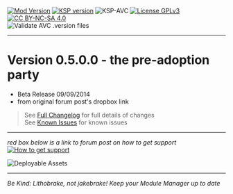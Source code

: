 <!-- ReleaseLayout.md v1.1.4.0
Pteron (PMV)
created: 11 Aug 2018
updated: 01 Feb 2020 -->

[![Mod Version][shield:mod:static]][MOD:forum] 
[![KSP version][shield:ksp:static]][KSP:website] ![KSP-AVC][shield:kspavc] [![License GPLv3][shield:license]][LINK:license] [![CC BY-NC-SA 4.0][LOGO:ccbyncsa4]][LINK:license]  
![Validate AVC .version files][shield:avcvalid]  
***  

# Version 0.5.0.0 - the pre-adoption party
- Beta Release 09/09/2014
- from original forum post's dropbox link
> See [Full Changelog][MOD:changelog] for full details of changes  
> See [Known Issues][MOD:issues] for known issues   
***  
*red box below is a link to forum post on how to get support*  
[![How to get support][image:get-support]][thread:getsupport]

![][HERO:0]  
***
*Be Kind: Lithobrake, not jakebrake! Keep your Module Manager up to date*

[MOD:license]:      https://github.com/zer0Kerbal/Pteron/blob/master/License.md
[MOD:issues]:       https://github.com/zer0Kerbal/Pteron/issues  
[MOD:known]:        https://github.com/zer0Kerbal/Pteron/wiki/Known-Issues  
[MOD:forum]:        https://forum.kerbalspaceprogram.com/index.php?/topic/64520-*  
[MOD:changelog]:    https://raw.githubusercontent.com/zer0Kerbal/Pteron/master/Changelog.cfg
[KSP:website]:      http://kerbalspaceprogram.com/

<!-- static -->
[shield:mod:static]: https://img.shields.io/badge/Pteron%20version-0.5.0.0-orange.svg?style=plastic
[shield:code:static]:https://img.shields.io/badge/CODE-%3C.NET%203.5%3E%20%3CUnity%202017.1.3p1%3E%20%3CC%23%3E-blue?style=plastic
[shield:ksp:static]: https://img.shields.io/badge/KSP%20version-1.7.3-3Cf.svg?style=plastic

[shield:mod:latest]: https://img.shields.io/github/v/release/zer0Kerbal/Pteron?include_prereleases?style=plastic
[shield:mod]: https://img.shields.io/endpoint?url=https://raw.githubusercontent.com/zer0Kerbal/Pteron/master/json/mod.json
[shield:ksp]: https://img.shields.io/endpoint?url=https://raw.githubusercontent.com/zer0Kerbal/Pteron/master/json/ksp.json
[shield:license]: https://img.shields.io/endpoint?url=https://raw.githubusercontent.com/zer0Kerbal/Pteron/master/json/license.json
[shield:code]: https://img.shields.io/endpoint?url=https://raw.githubusercontent.com/zer0Kerbal/Pteron/master/json/code.json  
[shield:kspavc]:     https://img.shields.io/badge/KSP-AVC--supported-brightgreen.svg?style=plastic
[shield:avcvalid]:    https://github.com/zer0Kerbal/Pteron/workflows/Validate%20AVC%20.version%20files/badge.svg  
  
[image:get-support]:    https://i.postimg.cc/vHP6zmrw/image.png

[LINK:license]: https://creativecommons.org/licenses/by-nc-sa/4.0/ "CC BY-NC-SA 4.0"  
[thread:getsupport]: https://forum.kerbalspaceprogram.com/index.php?/topic/83212-*

<!--- license logo urls -->
[LOGO:gplv3]:   https://i.postimg.cc/90kCDs7K/gplv3-48x17.png
[LOGO:ccbyncsa4]: https://licensebuttons.net/i/l/by-nc-sa/transparent/33/66/99/76x22.png "CC BY-NC-SA 4.0"

<!--- release graphic(s) -->
[HERO:0]: https://raw.githubusercontent.com/zer0Kerbal/Pteron/master/Graphics/2032b.png "Deployable Assets"

<!--
CC BY-NC-SA-4.0
zer0Kerbal
-->